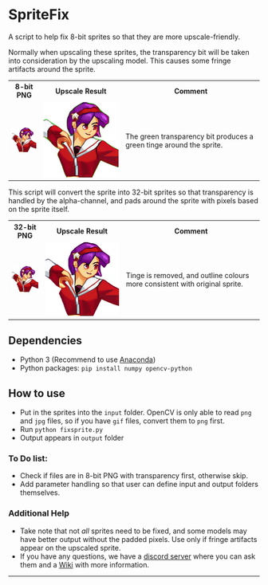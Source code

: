 # SpriteFix

A script to help fix 8-bit sprites so that they are more upscale-friendly.

Normally when upscaling these sprites, the transparency bit will be taken into consideration by the upscaling model. This causes some fringe artifacts around the sprite.

<table><tr><th>8-bit PNG</th><th>Upscale Result</th><th>Comment</th></tr>
<tr><td><img src="input/athena.png"></td>
<td><img src="examples/athena_hr.png"></td>
<td>The green transparency bit produces a green tinge around the sprite.</tr></table>

This script will convert the sprite into 32-bit sprites so that transparency is handled by the alpha-channel, and pads around the sprite with pixels based on the sprite itself. 
<table><tr><th>32-bit PNG</th><th>Upscale Result</th><th>Comment</th></tr>
<tr><td><img src="examples/athena_fix.png"></td>
<td><img src="examples/athena_fix_hr.png"></td>
<td>Tinge is removed, and outline colours more consistent with original sprite.</tr></table>

## Dependencies

- Python 3 (Recommend to use [Anaconda](https://www.anaconda.com/download/#linux))
- Python packages: `pip install numpy opencv-python`

## How to use
- Put in the sprites into the `input` folder. OpenCV is only able to read `png` and `jpg` files, so if you have `gif` files, convert them to `png` first.
- Run `python fixsprite.py`
- Output appears in `output` folder

### To Do list:
- Check if files are in 8-bit PNG with transparency first, otherwise skip.
- Add parameter handling so that user can define input and output folders themselves.

### Additional Help 
- Take note that not *all* sprites need to be fixed, and some models may have better output without the padded pixels. Use only if fringe artifacts appear on the upscaled sprite.
- If you have any questions, we have a [discord server](https://discord.gg/cpAUpDK) where you can ask them and a [Wiki](https://upscale.wiki) with more information.

---

